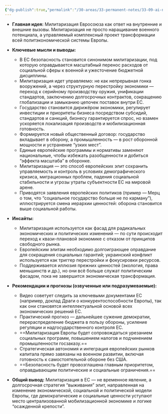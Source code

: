 ```yaml
---
{"dg-publish":true,"permalink":"/30-areas/33-permanent-notes/33-09-ai-notes/militarizacziya-es/","title":"Милитаризация ЕС","tags":["eu-militarization","defense-policy","economic-transformation","social-spending-cuts","geopolitics","economics","politics","policy-issues"],"created":"2025-09-10T15:47:34.166+02:00"}
---
```


- **Главная идея:** Милитаризация Евросоюза как ответ на внутренние и внешние вызовы. Милитаризация не просто наращивание военного потенциала, а  управляемый комплексный проект трансформации всей политэкономической системы Европы.
    
- **Ключевые мысли и выводы:**
    - В ЕС безопасность становится синонимом милитаризации, под которую оправдывается масштабный перенос расходов от социальной сферы к военной и ужесточение бюджетной дисциплины.
    - Милитаризация идет управляемо: не как непрерывная гонка вооружений, а через структурную перестройку экономики — переход к серийному производству оружия, унификации стандартов, заключению долгосрочных контрактов, сокращению глобализации и замыканию цепочек поставок внутри ЕС.
    - Государство становится дирижёром экономики, регулирует инвестиции и приоритеты бизнеса посредством субсидий, стандартов и санкций, бизнесу гарантируется спрос, но взамен ускоряется локализация производств и мобилизационная готовность.
    - Формируется новый общественный договор: государство вкладывает в оборону, а промышленность — в рост оборонной мощности и устранение “узких мест”.
    - Единые европейские программы и нормативы заменяют национальные, чтобы избежать разобщенности и добиться “эффекта масштаба” в оборонке.
    - Милитаризация — это способ европейских элит сохранить управляемость и контроль в условиях демографического кризиса, миграционных проблем, падения социальной стабильности и угрозы утраты субъектности ЕС на мировой арене.
    - Приводятся заявления европейских политиков (пример — Мерц о том, что “социальное государство больше не по карману”), иллюстрируется смена иерархии ценностей: оборона становится выше социальной работы.
- **Инсайты:**
    - Милитаризация используется как фасад для радикальных экономических и политических изменений — по сути происходит переход к квази-плановой экономике с отказом от принципов свободного рынка.
    - Европейским элитам необходимо долгоиграющее оправдание для сокращения социальных гарантий; украинский конфликт используется как триггер перестройки и фокусировки ресурсов.
    - Поддерживается иллюзия прежних ценностей (экология, права меньшинств и др.), но они всё больше служат политическим фасадом, пока не завершится экономическая трансформация.
- **Рекомендации и прогнозы (озвученные или подразумеваемые):**
    - Видео советует следить за ключевыми документами ЕС (например, доклад Драги о конкурентоспособности Европы), так как они становятся интеллектуальной основой всех экономических решений ЕС.
    - Практический прогноз — дальнейшее сужение демократии, перераспределение бюджета в пользу обороны, усиление регуляции и надгосударственного контроля ЕС.
    - ==Милитаризация Европы будет сопровождаться урезанием социальных программ, повышением налогов и подчинением промышленности госзаказу.==
    - Стратегическая автономия и интеграция европейских рынков капитала прямо завязаны на военном развитии, включая готовность к самостоятельной обороне без США.
    - ==Безопасность будет провозглашена главным приоритетом, оправдывающим политические и социальные ограничения.==
        
- **Общий вывод:** Милитаризация в ЕС — не временное явление, а долгосрочная стратегия “выживания” элит, направленная на изменение экономической, социальной и политической модели Европы, где демократические и социальные ценности уступают место централизованной мобилизационной экономике и логике “осажденной крепости”.